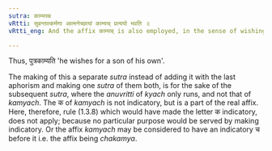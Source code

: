 ```yaml
---
sutra: काम्यच्च
vRtti: सुबन्तात्कर्मणा आत्मनेच्छायां काम्यच् प्रत्ययो भवति ॥
vRtti_eng: And the affix काम्यच् is also employed, in the sense of wishing, after a word ending in a case-affix, expressing the object wished as connected with the wisher's self.

---
```

Thus, पुत्रकाम्यति 'he wishes for a son of his own'.

The making of this a separate _sutra_ instead of adding it with the last aphorism and making one _sutra_ of them both, is for the sake of the subsequent _sutra_, where the _anuvritti_ of _kyach_ only runs, and not that of _kamyach_. The क of _kamyach_ is not indicatory, but is a part of the real affix. Here, therefore, rule (1.3.8) which would have made the letter क indicatory, does not apply; because no particular purpose would be served by making indicatory. Or the affix _kamyach_ may be considered to have an indicatory च before it i.e. the affix being _chakamya_.